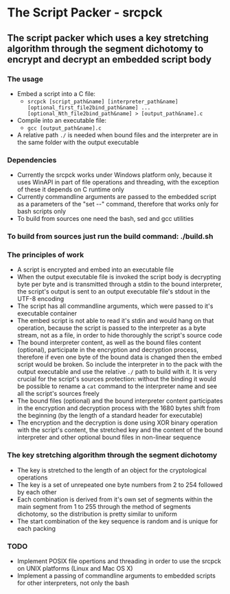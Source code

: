 # The Script Packer - srcpck

## The script packer which uses a key stretching algorithm through the segment dichotomy to encrypt and decrypt an embedded script body

### The usage

- Embed a script into a C file:
  - `srcpck [script_path&name] [interpreter_path&name] [optional_first_file2bind_path&name] ... [optional_Nth_file2bind_path&name] > [output_path&name].c`
- Compile into an executable file:
  - `gcc [output_path&name].c`
- A relative path `./` is needed when bound files and the interpreter are in the same folder with the output executable

### Dependencies

- Currently the srcpck works under Windows platform only, because it uses WinAPI in part of file operations and threading, with the exception of these it depends on C runtime only
- Currently commandline arguments are passed to the embedded script as a parameters of the "set --" command, therefore that works only for bash scripts only
- To build from sources one need the bash, sed and gcc utilities

### To build from sources just run the build command: ./build.sh

### The principles of work

- A script is encrypted and embed into an executable file
- When the output executable file is invoked the script body is decrypting byte per byte and is transmitted through a stdin to the bound interpreter, the script's output is sent to an output executable file's stdout in the UTF-8 encoding
- The script has all commandline arguments, which were passed to it's executable container
- The embed script is not able to read it's stdin and would hang on that operation, because the script is passed to the interpreter as a byte stream, not as a file, in order to hide thoroughly the script's source code
- The bound interpreter content, as well as the bound files content (optional), participate in the encryption and decryption process, therefore if even one byte of the bound data is changed then the embed script would be broken. So include the interpreter in to the pack with the output executable and use the relative `./` path to build with it. It is very crucial for the script's sources protection: without the binding it would be possible to rename a `cat` command to the interpreter name and see all the script's sources freely
- The bound files (optional) and the bound interpreter content participates in the encryption and decryption process with the 1680 bytes shift from the beginning (by the length of a standard header for executable)
- The encryption and the decryption is done using XOR binary operation with the script's content, the stretched key and the content of the bound interpreter and other optional bound files in non-linear sequence

### The key stretching algorithm through the segment dichotomy

- The key is stretched to the length of an object for the cryptological operations
- The key is a set of unrepeated one byte numbers from 2 to 254 followed by each other
- Each combination is derived from it's own set of segments within the main segment from 1 to 255 through the method of segments dichotomy, so the distribution is pretty similar to uniform
- The start combination of the key sequence is random and is unique for each packing

### TODO

- Implement POSIX file opertions and threading in order to use the srcpck on UNIX platforms (Linux and Mac OS X)
- Implement a passing of commandline arguments to embedded scripts for other interpreters, not only the bash
